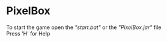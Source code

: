 # PixelBox
To start the game open the *"start.bat"* or the *"PixelBox.jar"* file  
Press 'H' for Help
